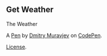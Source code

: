 Get Weather
-----------
The Weather

A [Pen](https://codepen.io/dmitrymuravjev/pen/qxWYpJ) by [Dmitry Muravjev](https://codepen.io/dmitrymuravjev) on [CodePen](https://codepen.io).

[License](https://codepen.io/dmitrymuravjev/pen/qxWYpJ/license).
